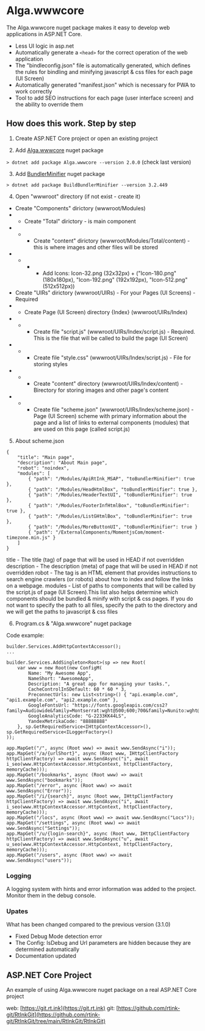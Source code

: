 # Alga.wwwcore

The Alga.wwwcore nuget package makes it easy to develop web applications in ASP.NET Core.

- Less UI logic in asp.net
- Automatically generate a `<head>` for the correct operation of the web application
- The "bindleconfig.json" file is automatically generated, which defines the rules for bindling and minifying javascript & css files for each page (UI Screen)
- Automatically generated "manifest.json" which is necessary for PWA to work correctly
- Tool to add SEO instructions for each page (user interface screen) and the ability to override them





## How does this work. Step by step

1. Create ASP.NET Core project or open an existing project

2. Add [Alga.wwwcore](https://www.nuget.org/packages/Alga.wwwcore) nuget package

`> dotnet add package Alga.wwwcore --version 2.0.0` (check last version)

3. Add [BundlerMinifier](https://www.nuget.org/packages/BuildBundlerMinifier) nuget package

`> dotnet add package BuildBundlerMinifier --version 3.2.449`

4. Open "wwwroot" directory (if not exist - create it)

- Create "Components" dirictory (wwwroot/Modules)
- - Create "Total" dirictory - is main component
- - - Create "content" dirictory (wwwroot/Modules/Total/content) - this is where images and other files will be stored
- - - - Add Icons: Icon-32.png (32x32px) + ("Icon-180.png" (180x180px), "Icon-192.png" (192x192px), "Icon-512.png" (512x512px))
- Create "UIRs" dirictory (wwwroot/UIRs) - For your Pages (UI Screens) - Required
- - Create Page (UI Screen) directory {Index} (wwwroot/UIRs/Index)
- - - Create file "script.js" (wwwroot/UIRs/Index/script.js) - Required. This is the file that will be called to build the page (UI Screen)
- - - Create file "style.css" (wwwroot/UIRs/Index/script.js) - File for storing styles
- - - Create "content" directory (wwwroot/UIRs/Index/content) - Вirectory for storing images and other page's content
- - - Create file "scheme.json" (wwwroot/UIRs/Index/scheme.json) - Page (UI Screen) scheme with primary information about the page and a list of links to external components (modules) that are used on this page (called script.js)


5. About scheme.json

```
{
    "title": "Main page",
    "description": "About Main page",
    "robot": "noindex",
    "modules": [ 
        { "path": "/Modules/ApiRtInk_MSAP", "toBundlerMinifier": true },
        { "path": "/Modules/HeadHtmlBox", "toBundlerMinifier": true },
        { "path": "/Modules/HeaderTextUI", "toBundlerMinifier": true },
        { "path": "/Modules/FooterInfHtmlBox", "toBundlerMinifier": true },
        { "path": "/Modules/ListGHtmlBox", "toBundlerMinifier": true },
        { "path": "/Modules/MoreButtonUI", "toBundlerMinifier": true }
        { "path": "/ExternalComponents/MomentjsCom/moment-timezone.min.js" }
    ]
}
```

title - The title (tag) of page that will be used in HEAD if not overridden
description - The description (meta) of page that will be used in HEAD if not overridden
robot - The <meta name="robots"> tag is an HTML element that provides instructions to search engine crawlers (or robots) about how to index and follow the links on a webpage.
modules - List of paths to components that will be called by the script.js of page (UI Screen).This list also helps determine which components should be bundled & minify with script & css pages. If you do not want to specify the path to all files, specify the path to the directory and we will get the paths to javascript & css files





6. Program.cs & "Alga.wwwcore" nuget package

Code example:

```
builder.Services.AddHttpContextAccessor();
...

builder.Services.AddSingleton<Root>(sp => new Root(
    var www = new Root(new ConfigM(
        Name: "My Awesome App",
        NameShort: "AwesomeApp",
        Description: "A great app for managing your tasks.",
        CacheControlInSDefault: 60 * 60 * 3,
        PreconnectUrls: new List<string>() { "api.example.com", "api1.example.com", "api2.example.com" },
        GoogleFontsUrl: "https://fonts.googleapis.com/css2?family=Audiowide&family=Montserrat:wght@500;600;700&family=Nunito:wght@500;700&Mulish:wght@500&display=swap",
        GoogleAnalyticsCode: "G-2233KK44LS",
        YandexMetrikaCode: "88888888"
    }, sp.GetRequiredService<IHttpContextAccessor>(), sp.GetRequiredService<ILoggerFactory>()
));

app.MapGet("/", async (Root www) => await www.SendAsync("i"));
app.MapGet("/a/{urlShort}", async (Root www, IHttpClientFactory httpClientFactory) => await www.SendAsync("i", await i_seo(www.HttpContextAccessor.HttpContext, httpClientFactory, memoryCache)));
app.MapGet("/bookmarks", async (Root www) => await www.SendAsync("bookmarks"));
app.MapGet("/error", async (Root www) => await www.SendAsync("Error"));
app.MapGet("/i/{search}", async (Root www, IHttpClientFactory httpClientFactory) => await www.SendAsync("i", await i_seo(www.HttpContextAccessor.HttpContext, httpClientFactory, memoryCache)));
app.MapGet("/locs", async (Root www) => await www.SendAsync("Locs"));
app.MapGet("/settings", async (Root www) => await www.SendAsync("Settings"));
app.MapGet("/u/{login-search}", async (Root www, IHttpClientFactory httpClientFactory) => await www.SendAsync("u", await u_seo(www.HttpContextAccessor.HttpContext, httpClientFactory, memoryCache)));
app.MapGet("/users", async (Root www) => await www.SendAsync("users"));

```





### Logging

A logging system with hints and error information was added to the project. Monitor them in the debug console.




### Upates
What has been changed compared to the previous version (3.1.0)

- Fixed Debug Mode detection error
- The Config: IsDebug and Url parameters are hidden because they are determined automatically
- Documentation updated


## ASP.NET Core Project

An example of using Alga.wwwcore nuget package on a real ASP.NET Core project

web: [https://git.rt.ink](https://git.rt.ink)
git: [https://github.com/rtink-git/RtInkGit](https://github.com/rtink-git/RtInkGit/tree/main/RtInkGit/RtInkGit)